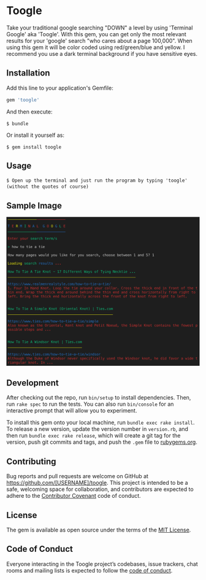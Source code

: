 # Toogle

Take your traditional google searching "DOWN" a level by using 'Terminal Google' aka 'Toogle'. With this gem, you can get only the most relevant results for your 'google' search "who cares about a page 100,000". When using this gem it will be color coded using red/green/blue and yellow. I recommend you use a dark terminal background if you have sensitive eyes.

## Installation

Add this line to your application's Gemfile:

```ruby
gem 'toogle'
```

And then execute:

    $ bundle

Or install it yourself as:

    $ gem install toogle

## Usage

    $ Open up the terminal and just run the program by typing 'toogle' (without the quotes of course)
    
## Sample Image

<img src="./toogle-screenshot.png" width=700px>
    
## Development

After checking out the repo, run `bin/setup` to install dependencies. Then, run `rake spec` to run the tests. You can also run `bin/console` for an interactive prompt that will allow you to experiment.

To install this gem onto your local machine, run `bundle exec rake install`. To release a new version, update the version number in `version.rb`, and then run `bundle exec rake release`, which will create a git tag for the version, push git commits and tags, and push the `.gem` file to [rubygems.org](https://rubygems.org).

## Contributing

Bug reports and pull requests are welcome on GitHub at https://github.com/[USERNAME]/toogle. This project is intended to be a safe, welcoming space for collaboration, and contributors are expected to adhere to the [Contributor Covenant](http://contributor-covenant.org) code of conduct.

## License

The gem is available as open source under the terms of the [MIT License](https://opensource.org/licenses/MIT).

## Code of Conduct

Everyone interacting in the Toogle project’s codebases, issue trackers, chat rooms and mailing lists is expected to follow the [code of conduct](https://github.com/[USERNAME]/toogle/blob/master/CODE_OF_CONDUCT.md).
